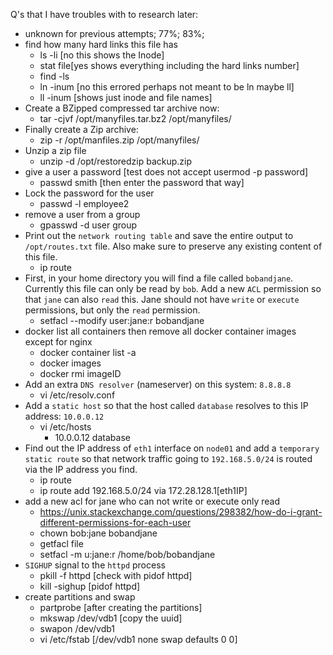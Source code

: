 Q's that I have troubles with to research later:
- unknown for previous attempts; 77%; 83%;
- find how many hard links this file has
	- ls -li [no this shows the Inode]
	- stat file[yes shows everything including the hard links number]
	- find -ls
	- ln -inum [no this errored perhaps not meant to be ln maybe ll]
	- ll -inum [shows just inode and file names]
- Create a BZipped compressed tar archive now:
	- tar -cjvf /opt/manyfiles.tar.bz2 /opt/manyfiles/
- Finally create a Zip archive:
	- zip -r /opt/manfiles.zip /opt/manyfiles/
- Unzip a zip file
	- unzip -d /opt/restoredzip backup.zip
- give a user a password [test does not accept usermod -p password]
	- passwd smith [then enter the password that way]
- Lock the password for the user
	- passwd -l employee2
- remove a user from a group
	- gpasswd -d user group
- Print out the `network routing table` and save the entire output to `/opt/routes.txt` file. Also make sure to preserve any existing content of this file.
	- ip route
- First, in your home directory you will find a file called `bobandjane`. Currently this file can only be read by `bob`. Add a new `ACL` permission so that `jane` can also `read` this. Jane should not have `write` or `execute` permissions, but only the `read` permission.
	- setfacl --modify user:jane:r bobandjane
- docker list all containers then remove all docker container images except for nginx
	- docker container list -a
	- docker images
	- docker rmi imageID
- Add an extra `DNS resolver` (nameserver) on this system: `8.8.8.8`
	- vi /etc/resolv.conf
- Add a `static host` so that the host called `database` resolves to this IP address: `10.0.0.12`
	- vi /etc/hosts
		- 10.0.0.12 database
- Find out the IP address of `eth1` interface on `node01` and add a `temporary static route` so that network traffic going to `192.168.5.0/24` is routed via the IP address you find.
	- ip route
	- ip route add 192.168.5.0/24 via 172.28.128.1[eth1IP]
- add a new acl for jane who can not write or execute only read
	- https://unix.stackexchange.com/questions/298382/how-do-i-grant-different-permissions-for-each-user
	- chown bob:jane bobandjane
	- getfacl file
	- setfacl -m u:jane:r /home/bob/bobandjane
- `SIGHUP` signal to the `httpd` process
	- pkill -f httpd [check with pidof httpd]
	- kill -sighup [pidof httpd]
- create partitions and swap
	- partprobe [after creating the partitions]
	- mkswap /dev/vdb1 [copy the uuid]
	- swapon /dev/vdb1
	- vi /etc/fstab [/dev/vdb1 none swap defaults 0 0]